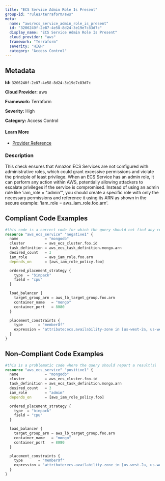 ```yaml
---
title: "ECS Service Admin Role Is Present"
group-id: "rules/terraform/aws"
meta:
  name: "aws/ecs_service_admin_role_is_present"
  id: "3206240f-2e87-4e58-8d24-3e19e7c83d7c"
  display_name: "ECS Service Admin Role Is Present"
  cloud_provider: "aws"
  framework: "Terraform"
  severity: "HIGH"
  category: "Access Control"
---
```

## Metadata

**Id:** `3206240f-2e87-4e58-8d24-3e19e7c83d7c`

**Cloud Provider:** aws

**Framework:** Terraform

**Severity:** High

**Category:** Access Control

#### Learn More

 - [Provider Reference](https://registry.terraform.io/providers/hashicorp/aws/latest/docs/resources/ecs_service)

### Description

 This check ensures that Amazon ECS Services are not configured with administrative roles, which could grant excessive permissions and violate the principle of least privilege. When an ECS Service has an admin role, it can perform any action within AWS, potentially allowing attackers to escalate privileges if the service is compromised. Instead of using an admin role like 'iam_role = "admin"', you should create a specific role with only the necessary permissions and reference it using its ARN as shown in the secure example: 'iam_role = aws_iam_role.foo.arn'.


## Compliant Code Examples
```terraform
#this code is a correct code for which the query should not find any result
resource "aws_ecs_service" "negative1" {
  name            = "mongodb"
  cluster         = aws_ecs_cluster.foo.id
  task_definition = aws_ecs_task_definition.mongo.arn
  desired_count   = 3
  iam_role        = aws_iam_role.foo.arn
  depends_on      = [aws_iam_role_policy.foo]

  ordered_placement_strategy {
    type  = "binpack"
    field = "cpu"
  }

  load_balancer {
    target_group_arn = aws_lb_target_group.foo.arn
    container_name   = "mongo"
    container_port   = 8080
  }

  placement_constraints {
    type       = "memberOf"
    expression = "attribute:ecs.availability-zone in [us-west-2a, us-west-2b]"
  }
}
```
## Non-Compliant Code Examples
```terraform
#this is a problematic code where the query should report a result(s)
resource "aws_ecs_service" "positive1" {
  name            = "mongodb"
  cluster         = aws_ecs_cluster.foo.id
  task_definition = aws_ecs_task_definition.mongo.arn
  desired_count   = 3
  iam_role        = "admin"
  depends_on      = [aws_iam_role_policy.foo]

  ordered_placement_strategy {
    type  = "binpack"
    field = "cpu"
  }

  load_balancer {
    target_group_arn = aws_lb_target_group.foo.arn
    container_name   = "mongo"
    container_port   = 8080
  }

  placement_constraints {
    type       = "memberOf"
    expression = "attribute:ecs.availability-zone in [us-west-2a, us-west-2b]"
  }
}
```